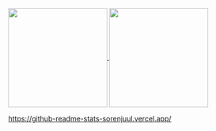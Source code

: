 <a href="https://github.com/sorenjuul">
  <img height=200 align="center" src="https://github-readme-stats-sorenjuul.vercel.app/api?username=sorenjuul&rank_icon=github&show_icons=true&hide=issues,stars,contribs&show=reviews,prs_merged,prs_merged_percentage" />
</a>
<a href="https://github.com/sorenjuul">
  <img height=200 align="center" src="https://github-readme-stats-sorenjuul.vercel.app/api/top-langs/?username=sorenjuul&layout=compact&langs_count=8&card_width=320" />
</a>

https://github-readme-stats-sorenjuul.vercel.app/
